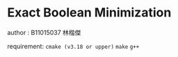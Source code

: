 # Exact Boolean Minimization
author : B11015037 林楷傑

requirement:
`cmake (v3.18 or upper)`
`make`
`g++`


